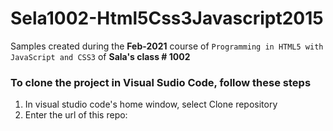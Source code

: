 # Sela1002-Html5Css3Javascript2015
Samples created during the **Feb-2021** course of `Programming in HTML5 with JavaScript and CSS3` of **Sala's class # 1002**

### To clone the project in **Visual Sudio Code**, follow these steps
1. In visual studio code's home window, select Clone repository
2. Enter the url of this repo: 
> 